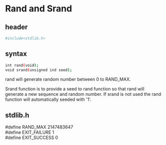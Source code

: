 # Rand and Srand  

## header 
```bash 
#include<stdlib.h>
```
## syntax
```bash
int rand(void);
void srand(unsigned ind seed);
```

rand will generate random number between 0 to RAND_MAX.

Srand function is to provide a seed to rand function so that rand will generate a new sequence and random number.
If srand is not used the rand function will automatically seeded with '1'.

stdlib.h
--------
#define RAND_MAX 2147483647  
#define EXIT_FAILURE 1  
#define EXIT_SUCCESS 0  


